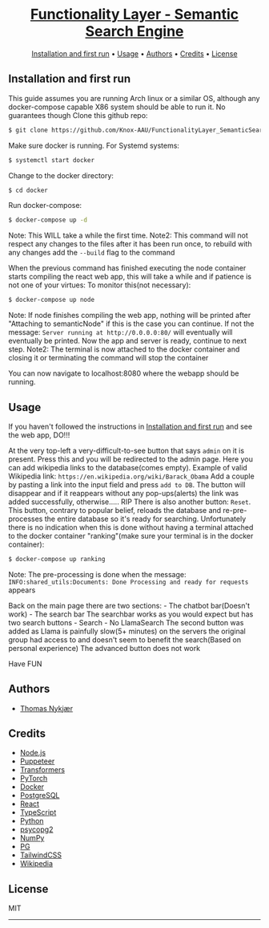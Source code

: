 <h1 align="center">
  <br>
  <a href="https://github.com/Knox-AAU/FunctionalityLayer_SemanticSearchEngine">
  <br>
    Functionality Layer - Semantic Search Engine
  <br>
</h1>

<p align="center">
  <a href="#installation-and-first-run">Installation and first run</a> •
  <a href="#usage">Usage</a> •
  <a href="#authors">Authors</a> •
  <a href="#credits">Credits</a> •
  <a href="#license">License</a>
</p>


## Installation and first run
This guide assumes you are running Arch linux or a similar OS, although any docker-compose capable X86 system should be able to run it. No guarantees though
Clone this github repo:
```bash
$ git clone https://github.com/Knox-AAU/FunctionalityLayer_SemanticSearchEngine
```
Make sure docker is running. For Systemd systems:
```bash
$ systemctl start docker
```
Change to the docker directory:
```bash
$ cd docker
```
Run docker-compose:
```bash
$ docker-compose up -d
```
Note: This WILL take a while the first time.
Note2: This command will not respect any changes to the files after it has been run once, to rebuild with any changes add the `--build` flag to the command

When the previous command has finished executing the node container starts compiling the react web app, this will take a while and if patience is not one of your virtues: To monitor this(not necessary):
```bash
$ docker-compose up node
```
Note: If node finishes compiling the web app, nothing will be printed after "Attaching to semanticNode" if this is the case you can continue. If not the message: `Server running at http://0.0.0.0:80/` will eventually will eventually be printed. Now the app and server is ready, continue to next step.
Note2: The terminal is now attached to the docker container and closing it or terminating the command will stop the container

You can now navigate to localhost:8080 where the webapp should be running. 

## Usage
If you haven't followed the instructions in [Installation and first run](#installation-and-first-run) and see the web app, DO!!!

At the very top-left a very-difficult-to-see button that says `admin` on it is present. Press this and you will be redirected to the admin page.
Here you can add wikipedia links to the database(comes empty). Example of valid Wikipedia link: `https://en.wikipedia.org/wiki/Barack_Obama` Add a couple by pasting a link into the input field and press `add to DB`.
The button will disappear and if it reappears without any pop-ups(alerts) the link was added successfully, otherwise..... RIP
There is also another button: `Reset`. This button, contrary to popular belief, reloads the database and re-pre-processes the entire database so it's ready for searching. Unfortunately there is no indication when this is done without having a terminal attached to the docker container "ranking"(make sure your terminal is in the docker container):
```bash
$ docker-compose up ranking
```
Note: The pre-processing is done when the message: `INFO:shared_utils:Documents: Done Processing and ready for requests` appears

Back on the main page there are two sections:
    - The chatbot bar(Doesn't work)
    - The search bar
The searchbar works as you would expect but has two search buttons
    - Search
    - No LlamaSearch
The second button was added as Llama is painfully slow(5+ minutes) on the servers the original group had access to and doesn't seem to benefit the search(Based on personal experience)
The advanced button does not work

Have FUN

## Authors

-  [Thomas Nykjær](https://github.com/ThomasNyk)

## Credits

- [Node.js](https://nodejs.org/)
- [Puppeteer](https://pptr.dev/)
- [Transformers](https://pypi.org/project/transformers/)
- [PyTorch](https://pytorch.org/)
- [Docker](https://www.docker.com/)
- [PostgreSQL](https://www.postgresql.org/)
- [React](https://react.dev/)
- [TypeScript](https://www.typescriptlang.org/)
- [Python](https://www.python.org/)
- [psycopg2](https://pypi.org/project/psycopg2/)
- [NumPy](https://numpy.org/)
- [PG](https://www.npmjs.com/package/pg)
- [TailwindCSS](https://tailwindcss.com/)
- [Wikipedia](https://www.wikipedia.org/)

## License

MIT

---

